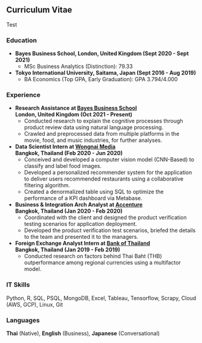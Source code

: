 ## Curriculum Vitae

Test

### Education
- **Bayes Business School, London, United Kingdom (Sept 2020 - Sept 2021)**
    -  MSc Business Analytics (Distinction): 79.33
- **Tokyo International University, Saitama, Japan (Sept 2016 - Aug 2019)**
    -  BA Economics (Top GPA, Early Graduation): GPA 3.794/4.000

### Experience
- **Research Assistance at [Bayes Business School](https://www.bayes.city.ac.uk/)<br>London, United Kingdom (Oct 2021 - Present)**
    - Conducted research to explain the cognitive processes through product review data using natural language processing.
    - Crawled and preprocessed data from multiple platforms in the movie, food, and music industries, for further analyses.
- **Data Scientist Intern at [Wongnai Media](https://www.wongnai.com/about?locale=en)<br>Bangkok, Thailand (Feb 2020 - Jun 2020)**
    - Conceived and developed a computer vision model (CNN-Based) to classify and label food images.
    - Developed a personalized recommender system for the application to deliver users recommended restaurants using a collaborative filtering algorithm.
    - Created a denormalized table using SQL to optimize the performance of a KPI dashboard via Metabase.
- **Business & Integration Arch Analyst at [Accenture](https://www.accenture.com/th-en)<br>Bangkok, Thailand (Jan 2020 - Feb 2020)**
    - Coordinated with the client and designed the product verification testing scenarios for application deployment.
    - Developed the product verification test scenarios, briefed the details to the team and presented it to the managers.
- **Foreign Exchange Analyst Intern at [Bank of Thailand](https://www.bot.or.th/English/Pages/default.aspx)<br>Bangkok, Thailand (Jan 2019 - Feb 2019)**
    - Conducted research on factors behind Thai Baht (THB) outperformance among regional currencies using a multifactor model.


### IT Skills
Python, R, SQL, PSQL, MongoDB, Excel, Tableau, Tensorflow, Scrapy, Cloud (AWS, GCP), Linux, Git
 
### Languages
**Thai** (Native), **English** (Business), **Japanese** (Conversational)
